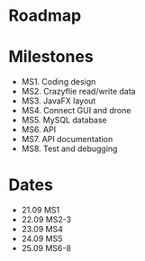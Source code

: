# Roadmap


# Milestones
- MS1. Coding design
- MS2. Crazyflie read/write data
- MS3. JavaFX layout
- MS4. Connect GUI and drone
- MS5. MySQL database
- MS6. API
- MS7. API documentation
- MS8. Test and debugging


# Dates
- 21.09 MS1
- 22.09 MS2-3
- 23.09 MS4
- 24.09 MS5
- 25.09 MS6-8
